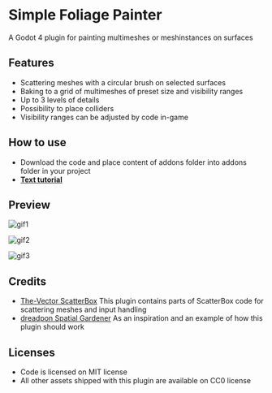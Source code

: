 
# Simple Foliage Painter

A Godot 4 plugin for painting multimeshes or meshinstances on surfaces 


## Features

- Scattering meshes with a circular brush on selected surfaces
- Baking to a grid of multimeshes of preset size and visibility ranges
- Up to 3 levels of details
- Possibility to place colliders
- Visibility ranges can be adjusted by code in-game


## How to use

- Download the code and place content of addons folder into addons folder in your project
- **[Text tutorial](assets/TUTORIAL.md)**

## Preview

![gif1](assets/SimpleFoliageGif1.gif)

![gif2](assets/SimpleFoliageGif2.gif)

![gif3](assets/SimpleFoliageGif3.gif)

## Credits

 - [The-Vector ScatterBox](https://github.com/The-Vector/scatterBox)
This plugin contains parts of ScatterBox code for scattering meshes and input handling
 - [dreadpon Spatial Gardener](https://github.com/dreadpon/godot_spatial_gardener)
As an inspiration and an example of how this plugin should work

## Licenses

 - Code is licensed on MIT license
 - All other assets shipped with this plugin are available on CC0 license